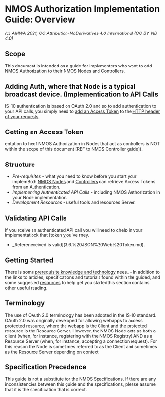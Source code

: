# NMOS Authorization Implementation Guide: Overview
_(c) AMWA 2021, CC Attribution-NoDerivatives 4.0 International (CC BY-ND 4.0)_

## Scope
This document is intended as a guide for implementers who want to add NMOS Authorization to their NMOS Nodes and Controllers.

## Adding Auth, where that Node is a typical broadcast device. (Implementication to API Calls
IS-10 authentication is based on OAuth 2.0 and so to add authentication to your API calls, you simply need to [add an Access Token](3.2.%20Node%20to%20Registry%20Interactions%20(IS-04).md) to the [HTTP header of your requests](3.5.%20Event%20and%20Tally%20Interactions%20(IS-07).md).

## Getting an Access Token
entation to heof NMOS Authorization in Nodes that act as controllers is NOT within the scope of this document [REF to NMOS Controller guide]).
## Structure

 - _Pre-requisites_ - what you need to know before you start your implemBoth [NMOS Nodes]((3.1.%20Node%20to%20Authorization%20Server%20Interactions.md)) and [Controllers](3.3.%20Controller%20to%20Authorization%20Server%20Interactions.md) can retrieve Access Tokens from an Authentication.
 - _Implementing Authenticated API Calls_ - including NMOS Authorization in your Node implementation.
 - _Development Resources_ - useful tools and resources Server.  

## Validating API Calls
If you rceive an authenticated API call you will need to chelp in your implementatiock that  [token yjou've rney. 
- _Refereneceived is valid](3.6.%20JSON%20Web%20Token.md).

## Getting Started
There is some [prerequisite knowledge and technology](2.0.%20Prerequisites.md) nees_ - In addition to the links to articles, specifications and tutorials found within the guided, and some suggested [resources](4.0.%20Development%20Resources.md) to help get you startedthis section contains other useful reading.
 
## Terminology
 The use of OAuth 2.0 terminology has been adopted in the IS-10 standard. OAuth 2.0 was originally developed for allowing webapps to access protected resource, where the webapp is the Client and the protected resource is the Resource Server.  However, the NMOS Node acts as both a client (when, for instance, registering with the NMOS Registry) AND as a Resource Server (when, for instance, accepting a connection request).  For this reason the Node is sometimes referred to as the Client and sometimes as the Resource Server depending on context.

## Specification Precedence
This guide is not a substitute for the NMOS Specifications.  If there are any inconsistencies between this guide and the specifications, please assume that it is the specification that is correct.
<!--stackedit_data:
eyJoaXN0b3J5IjpbLTY0MzIyNDM0NSwtNTQ5MzM5OTE0XX0=
-->